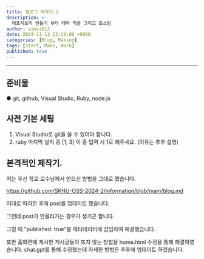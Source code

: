 ```yaml
---
title: 블로그 제작기.1
description: >-
  레포지토리 만들기 부터 테마 적용 그리고 포스팅
author: simsi012
date: 2024-11-13 23:19:00 +0800
categories: [Blog, Making]
tags: [Start, Make, Work]
published: true
---
```


---

준비물
-------------

● git, github, Visual Studio, Ruby, node.js

사전 기본 세팅
-------------
1. Visual Studio로 git을 쓸 수 있어야 합니다.
2. ruby 마지막 설치 중 [1, 3] 이 중 입력 시 1로 해주세요. (이유는 추후 설명)

본격적인 제작기.
---------------
저는 우선 학교 교수님께서 만드신 방법을 그대로 했습니다.

https://github.com/SKHU-OSS-2024-2/information/blob/main/blog.md

이대로 따라한 후에 post를 업데이트 했습니다.

그런데 post가 안올라가는 경우가 생기곤 합니다.

그럴 때 "published: true"를 메타데이터에 삽입하여 해결했습니다.

또한 홈화면에 게시한 게시글들이 뜨지 않는 방법을 home.html 수정을 통해 해결하였습니다.
chat.gpt를 통해 수정했는데 자세한 방법은 추후에 업데이트 하겠습니다.